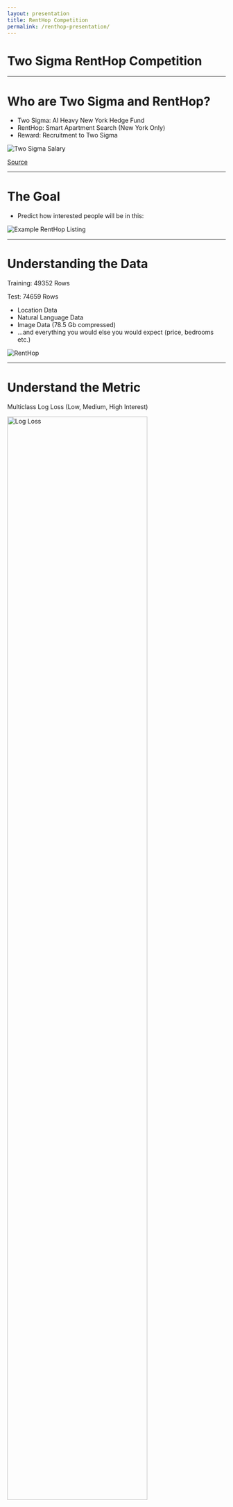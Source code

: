 ```yaml
---
layout: presentation
title: RentHop Competition
permalink: /renthop-presentation/
---
```


# Two Sigma RentHop Competition

---

# Who are Two Sigma and RentHop?

 - Two Sigma: AI Heavy New York Hedge Fund
 - RentHop: Smart Apartment Search (New York Only)
 - Reward: Recruitment to Two Sigma

![Two Sigma Salary](./img/twosigma_salary.png)

[Source](https://www.glassdoor.com/Salary/Two-Sigma-Salaries-E241045.htm)

---
# The Goal

 - Predict how interested people will be in this:

![Example RentHop Listing](./img/renthop_listing.png)

---

# Understanding the Data

Training: 49352 Rows

Test: 74659 Rows

 - Location Data
 - Natural Language Data
 - Image Data (78.5 Gb compressed)
 - ...and everything you would else you would expect (price, bedrooms etc.)

![RentHop](./img/twosigma-renthop.png)

---
# Understand the Metric

Multiclass Log Loss (Low, Medium, High Interest)

<img src ="./img/logloss.png" height="80%" width="80%" alt = "Log Loss">


---
## Manager ID Count

<img src ="./img/manager-sales-count-plot.jpeg" height="419" width="596" alt = "Manager Count Plot">

Someone just used different transformations of Manager ID Count and scored in the top 15%

[Source](https://blog.nycdatascience.com/student-works/renthop-kaggle-competition-team-null/)

---
## Listing ID

<img style="float: left;" src ="./img/listing_id.png" height="70%" width="50%" alt = "Listing ID">

 - This pattern hinted at a possible data leak...

[Source](https://www.kaggle.com/zeroblue/visualizing-listing-id-vs-interest-level)

---
## Data Leak

The creation time of the image folders were correlated with interest.

<img  style="float: left;" src ="./img/leak.png" height="50%" width="50%" alt = "Leak Plot">

- X-Axis: Day
- Y-Axis: Seconds
- .blue[Blue=Low]
- .green[Green=Medium]
- .red[Red=High]

[Explanation](https://www.kaggle.com/c/two-sigma-connect-rental-listing-inquiries/discussion/32404)


---
## Feature Engineering

A few interesting ones:
 - Grouping by categorical features and finding count/median/mean/standard
 deviation of numerical ones. (3rd Place)
 - Inferring Points of Interest from text descriptions (Supermarket, Subway, etc.) (2nd Place)
 - Leveraging duplicate data (Leads and lags on pricing) (11th Place)

---
## Second Place Solution

@Faron

```
- 32 LightGBM models
- 9 Extreme Tree models (sklearn)
- 7 RF models (sklearn)
- 5 Keras models
- 3 XGBoost models
- @KazAnova's StackNet example base-level predictions
```

Sidenote: LightGBM seems to be the new model of choice.
Best Model: LightGBM (CV: 0.50135/ Test: 0.50557)

Meta-modeled with a 2-layer neural network.

---
## Second Place Solution
Grid-Search Bagging

Grid Search: Check cross-validation scores for each hyperparameter
in regular intervals.
    e.g. Check maximum depth of XGBoost from 1 to 10.

Bagging (Bootstrap AGGregating): Sample the data many times, with
replacement

Grid-Search Bagging

For each of 12 bags:
    Grid search hyperparameters
    If the new hyperparameters is better, blend it into the model
---
## StackNet

Written by Marios Michailidis (kazAnova) for his PhD
A Java-based, flexible meta-modelling network

![StackNet](./img/stacknet_modes.png)

[Source](https://github.com/kaz-Anova/StackNet)

---
#References

[2nd Place Solution](https://www.kaggle.com/c/two-sigma-connect-rental-listing-inquiries/discussion/32148)



---
# Agenda

1. Understanding the Data
2. Understand the Metric
3. Cross-Validate Early!
4. Hyperparameter Tuning

Source: [Winning Tips on Machine Learning Competitions by Kazanova](https://www.hackerearth.com/practice/machine-learning/advanced-techniques/winning-tips-machine-learning-competitions-kazanova-current-kaggle-3/tutorial/)

